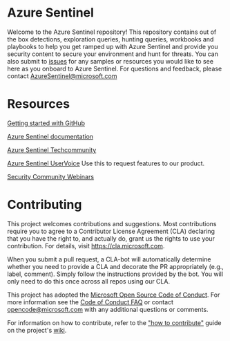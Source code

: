 # Azure Sentinel
Welcome to the Azure Sentinel repository! This repository contains out of the box detections, exploration queries, hunting queries, workbooks and playbooks to help you get ramped up with Azure Sentinel and provide you security content to secure your environment and hunt for threats. You can also submit to [issues](https://github.com/Azure/Azure-Sentinel/issues) for any samples or resources you would like to see here as you onboard to Azure Sentinel. For questions and feedback, please contact [AzureSentinel@microsoft.com](AzureSentinel@microsoft.com) 

# Resources
[Getting started with GitHub](https://help.github.com/en#dotcom)

[Azure Sentinel documentation](https://go.microsoft.com/fwlink/?linkid=2073774&clcid=0x409)

[Azure Sentinel Techcommunity](https://aka.ms/azuresentinelcommunity)

[Azure Sentinel UserVoice](https://aka.ms/azuresentineluservoice)
Use this to request features to our product.

[Security Community Webinars](https://aka.ms/securitywebinars)

# Contributing

This project welcomes contributions and suggestions.  Most contributions require you to agree to a
Contributor License Agreement (CLA) declaring that you have the right to, and actually do, grant us
the rights to use your contribution. For details, visit https://cla.microsoft.com.

When you submit a pull request, a CLA-bot will automatically determine whether you need to provide
a CLA and decorate the PR appropriately (e.g., label, comment). Simply follow the instructions
provided by the bot. You will only need to do this once across all repos using our CLA.

This project has adopted the [Microsoft Open Source Code of Conduct](https://opensource.microsoft.com/codeofconduct/).
For more information see the [Code of Conduct FAQ](https://opensource.microsoft.com/codeofconduct/faq/) or
contact [opencode@microsoft.com](mailto:opencode@microsoft.com) with any additional questions or comments.

For information on how to contribute, refer to the ["how to contribute"](https://github.com/Azure/Azure-Sentinel/wiki/Contribute-to-Sentinel-GitHub-Community-of-Queries) guide on the project's [wiki](https://github.com/Azure/Azure-Sentinel/wiki).
